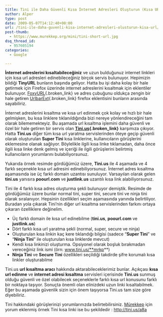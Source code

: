 ```yaml
---
title: Tini ile Daha Güvenli Kısa İnternet Adresleri Oluşturun (Kısa URL)
author: Alper
type: post
date: 2009-05-07T14:12:40+00:00
url: /tini-ile-daha-guvenli-kisa-internet-adresleri-olusturun-kisa-url/
post-thumb:
  - https://www.murekkep.org/mini/tini-short-url.jpg
dsq_thread_id:
  - 957605194
categories:
  - Google

---
```

**İnternet adreslerini kısaltabileceğiniz** ve uzun bulduğunuz internet linkleri için kısa url adresleri edinebileceğiniz birçok servis bulunuyor. Hepimizin bildiği **TinyURL** bunların başında geliyor. Hatta bu işi daha kolay bir hale getirmek için Firefox üzerinde internet adreslerini kısaltmak için eklentiler bulunuyor. [FoxyURL][1]{.broken_link} ve adres çubuğunu oldukça zengin bir hale getiren [UrlbarExt][2]{.broken_link} firefox eklentisini bunların arasında sayabiliriz. 

İnternet adreslerini kısaltma ve kısa url edinmek çok kolay ve hızlı bir hale gelmişken, bu kısa linklere tıklanıldığında bizi nereye yönlendireceğini tam olarak bilememekteyiz. Bu aşamada url kısaltma işlemini daha güvenli ve özel bir hale getiren bir servis olan **[Tini.us][3]{.broken_link}** karşımıza çıkıyor. Hatta **Tini.us** diğer tüm kısa url yaratma servislerinden öteye geçip güvenli olarak oluşturulan **Super Tini** kısa linklerine, kullanıcıların görüşlerini eklemesine olanak sağlıyor. Böylelikle ilgili kısa linke tıklamadan, daha önce ilgili kısa linke denk gelmiş ve içeriği ile ilgili görüşlerini belirtmiş kullanıcıların yorumlarını bulabiliyorsunuz. 

Yukarıda örnek resimde gördüğümüz üzere, **Tini.us** ile 4 aşamada ve 4 farklı seçenekle kısa url adresini edinebiliyorsunuz. İnternet adres kısaltma aşamasında ise üç farklı domain uzantısı sunuluyor. Varsayılan olarak gelen **tini.us** yanısıra **poourl.com** ve **justlink.us** uzantılı kısa link alabiliyorsunuz. 

Tini ile 4 farklı kısa adres oluşturma şekli bulunuyor demiştik. Resimde de gördüğümüz üzere bunlar normal tini, super tini, secure tini ve ninja tini olarak sıralanıyor. Hepsinin özellikleri seçim aşamasında yanında belirtiliyor. Buradan yola çıkarak Tini&#8217;nin diğer url kısaltma servislerinden farkını ortaya çıkaran özelliklere değinelim. 

  * Üç farklı domain ile kısa url edinebilme (**tini.us**, **poourl.com** ve **justlink.us**)
  * Dört farklı kısa url yaratma şekli (normal, super, secure ve ninja)
  * Oluşturulan kısa linkin kaç kere tıklandığı bilgisi (sadece &#8220;**Super Tini**&#8221; ve &#8220;**Ninja Tini**&#8221; ile oluşturulan kısa linklerde mevcut)
  * Kendi kısa linkinizi oluşturma. Opsiyonel olarak boşluk bırakmadan vereceğiniz link ismi (örn: www.tini.us/**mrkp**)
  * **Ninja Tini** ve **Secure Tini** özellikleri seçildiği takdirde şifre korumalı kısa linkler oluşturabilme

Tini.us **url kısaltma aracı** hakkında aktarabileceklerimiz bunlar. Açıkçası **kısa url edinme** ve **internet adresi kısaltma** servisleri içerisinde **Tini.us** sunmuş olduğu güvenli ve özel olabilecek seçeneklerle farklı kısa url konusunu farklı bir noktaya taşıyor. Sonuçta önemli olan elinizdeki uzun linki kısaltabilmek. Eğer bu aşamada güvenlik sizin için önem taşıyorsa Tini.us tam size göre diyebiliriz. 

Tini hakkındaki görüşlerinizi yorumlarınızda belirtebilirsiniz. [Mürekkep][4] için yorum eklenmiş örnek Tini kısa linki ise bu şekildedir : http://tini.us/a8a

 [1]: https://www.murekkep.org/kolay-bir-sekilde-internet-adresi-kisaltma-icin-foxy-url-2207
 [2]: https://www.murekkep.org/firefox-eklentisi-urlbarext-ile-adres-cubugunu-zenginlestirin-971
 [3]: http://tini.us/
 [4]: https://www.murekkep.org